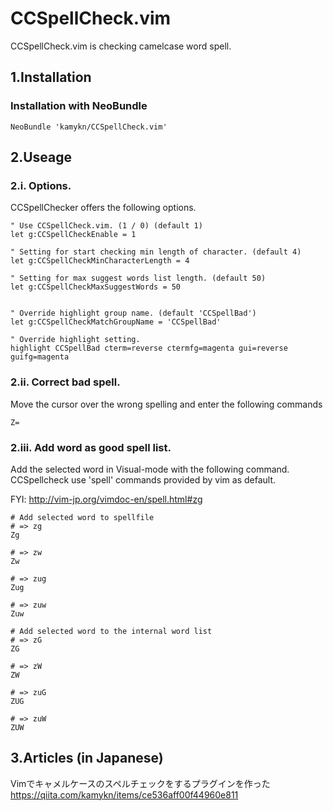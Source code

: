 # CCSpellCheck.vim
CCSpellCheck.vim is checking camelcase word spell.

## 1.Installation
### Installation with NeoBundle
```
NeoBundle 'kamykn/CCSpellCheck.vim'
```

## 2.Useage
### 2.i. Options.
CCSpellChecker offers the following options.

```
" Use CCSpellCheck.vim. (1 / 0) (default 1)
let g:CCSpellCheckEnable = 1

" Setting for start checking min length of character. (default 4)
let g:CCSpellCheckMinCharacterLength = 4

" Setting for max suggest words list length. (default 50)
let g:CCSpellCheckMaxSuggestWords = 50


" Override highlight group name. (default 'CCSpellBad')
let g:CCSpellCheckMatchGroupName = 'CCSpellBad'

" Override highlight setting.
highlight CCSpellBad cterm=reverse ctermfg=magenta gui=reverse guifg=magenta
```

### 2.ii. Correct bad spell.
Move the cursor over the wrong spelling and enter the following commands

```
Z=
```

### 2.iii. Add word as good spell list.
Add the selected word in Visual-mode with the following command.
CCSpellcheck use 'spell' commands provided by vim as default.

FYI:
http://vim-jp.org/vimdoc-en/spell.html#zg

```
# Add selected word to spellfile
# => zg
Zg

# => zw
Zw

# => zug
Zug

# => zuw
Zuw

# Add selected word to the internal word list
# => zG
ZG

# => zW
ZW

# => zuG
ZUG

# => zuW
ZUW
```

## 3.Articles (in Japanese)
Vimでキャメルケースのスペルチェックをするプラグインを作った
https://qiita.com/kamykn/items/ce536aff00f44960e811
